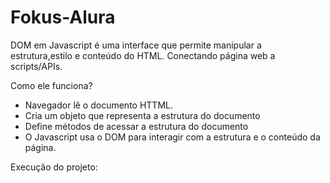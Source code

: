 # Fokus-Alura

DOM em Javascript é uma interface que permite manipular a estrutura,estilo e conteúdo do HTML.
Conectando página web a scripts/APIs.

Como ele funciona?

- Navegador lê o documento HTTML.
- Cria um objeto que representa a estrutura do documento
- Define métodos de acessar a estrutura do documento
- O Javascript usa o DOM para interagir com a estrutura e o conteúdo da página.

Execução do projeto:
